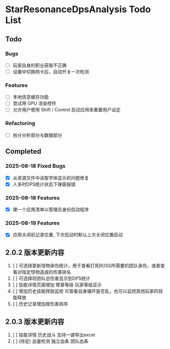 # StarResonanceDpsAnalysis Todo List

## Todo

### Bugs

- [ ] 玩家自身的职业获取不正确
- [ ] 设置中切换网卡后，自动开关一次检测

### Features

- [ ] 本地信息缓存功能
- [ ] 尝试用 GPU 渲染控件
- [ ] 允许用户使用 Shift / Control 启动应用来重置用户设定

### Refactoring

- [ ] 拆分分析部分与数据部分

## Completed

### 2025-08-18 Fixed Bugs

- [x] 从资源文件中读取字体显示的问题修复
- [x] 人多时DPS统计状态下弹窗报错

### 2025-08-18 Features

- [x] 建一个应用清单以管理员身份启动程序

### 2025-08-19 Features

- [x] 应用关闭前记录位置, 下次启动时默认上次关闭位置启动

## 2.0.2 版本更新内容

1. [ ] 可选择更新怪物承伤统计，用于查看打死BOSS所需要的团队承伤，或者查看对指定怪物造成的伤害排名
2. [ ] 可选择将团队总伤害显示到DPS统计
3. [ ] 技能详情页面增加 臂章等级 玩家等级显示
4. [ ] 增加历史技能释放监控 可查看自身循环是否乱，也可以监控其他玩家的技能释放
5. [ ] 历史记录增加按伤害排序

## 2.0.3 版本更新内容

1. [ ] 技能详情 历史战斗 支持一键导出excel
2. [ ] (待定) 血量检测 独立血条 团队血条
